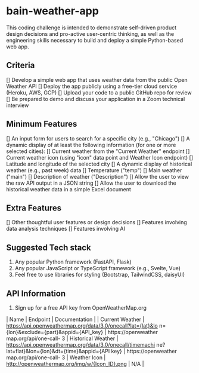 # bain-weather-app

This coding challenge is intended to demonstrate self-driven product design decisions and pro-active user-centric thinking, as well as the engineering skills necessary to build and deploy a simple Python-based web app.

## Criteria

[] Develop a simple web app that uses weather data from the public Open Weather API
[] Deploy the app publicly using a free-tier cloud service (Heroku, AWS, GCP)
[] Upload your code to a public GitHub repo for review
[] Be prepared to demo and discuss your application in a Zoom technical interview

## Minimum Features

[] An input form for users to search for a specific city (e.g., "Chicago")
[] A dynamic display of at least the following information (for one or more selected cities):
    [] Current weather from the "Current Weather" endpoint
    [] Current weather icon (using "icon" data point and Weather Icon endpoint)
    [] Latitude and longitude of the selected city
[] A dynamic display of historical weather (e.g., past week) data
    [] Temperature ("temp")
    [] Main weather ("main")
    [] Description of weather ("Description")
[] Allow the user to view the raw API output in a JSON string
[] Allow the user to download the historical weather data in a simple Excel document

## Extra Features

[] Other thoughtful user features or design decisions
[] Features involving data analysis techniques
[] Features involving AI

## Suggested Tech stack

1. Any popular Python framework (FastAPI, Flask)
2. Any popular JavaScript or TypeScript framework (e.g., Svelte, Vue)
3. Feel free to use libraries for styling (Bootstrap, TailwindCSS, daisyUI)

## API Information

1. Sign up for a free API key from OpenWeatherMap.org

| Name | Endpoint | Documentation |
| Current Weather | https://api.openweathermap.org/data/3.0/onecall?lat={lat}&lo 
n={lon}&exclude={part}&appid={API_key} | https://openweather map.org/api/one-call- 
3 
| Historical Weather | https://api.openweathermap.org/data/3.0/onecall/timemachi 
ne?lat=flat}&lon={lon}&dt={time}&appid={API key} | https://openweather map.org/api/one-call- 
3 
| Weather Icon | http://openweathermap.org/img/w/{Icon_ID}.png | N/A | 
